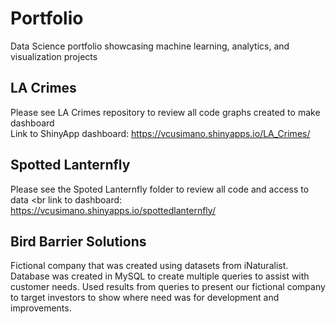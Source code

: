# Portfolio
Data Science portfolio showcasing machine learning, analytics, and visualization projects


## LA Crimes
Please see LA Crimes repository to review all code graphs created to make dashboard <br>
Link to ShinyApp dashboard: https://vcusimano.shinyapps.io/LA_Crimes/


## Spotted Lanternfly
Please see the Spoted Lanternfly folder to review all code and access to data <br
link to dashboard: https://vcusimano.shinyapps.io/spottedlanternfly/

## Bird Barrier Solutions
Fictional company that was created using datasets from iNaturalist. Database was created in MySQL to create multiple queries to assist with customer needs. Used results from queries to present our fictional company to target investors to show where need was for development and improvements.

